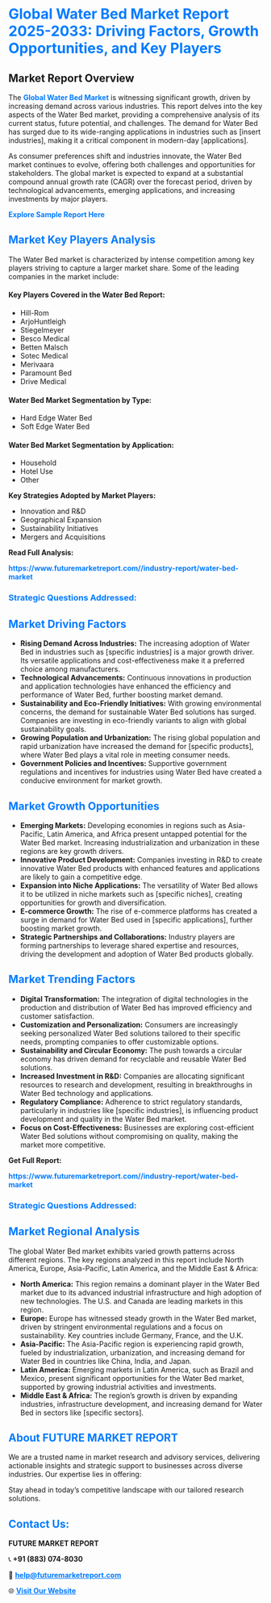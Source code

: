 <h1 style="color: #007BFF;">Global Water Bed Market Report 2025-2033: Driving Factors, Growth Opportunities, and Key Players</h1>

<section id="overview">
<h2>Market Report Overview</h2>
<p>The <a href="https://www.futuremarketreport.com//industry-report/water-bed-market" style="color: #007BFF; text-decoration: none;"><strong>Global Water Bed Market</strong></a> is witnessing significant growth, driven by increasing demand across various industries. This report delves into the key aspects of the Water Bed market, providing a comprehensive analysis of its current status, future potential, and challenges. The demand for Water Bed has surged due to its wide-ranging applications in industries such as [insert industries], making it a critical component in modern-day [applications].</p>
<p>As consumer preferences shift and industries innovate, the Water Bed market continues to evolve, offering both challenges and opportunities for stakeholders. The global market is expected to expand at a substantial compound annual growth rate (CAGR) over the forecast period, driven by technological advancements, emerging applications, and increasing investments by major players.</p>
</section>

<section id="overview">
<p><a href="https://www.futuremarketreport.com//request-sample/reportId=47329" style="color: #007BFF; text-decoration: none;"><strong>Explore Sample Report Here</strong></a></p>
</section>

<section id="key-players">
<h2 style="color: #007BFF;">Market Key Players Analysis</h2>
<p>The Water Bed market is characterized by intense competition among key players striving to capture a larger market share. Some of the leading companies in the market include:</p>
<h4>Key Players Covered in the Water Bed Report:</h4>
<ul><li>Hill-Rom</li><li>ArjoHuntleigh</li><li>Stiegelmeyer</li><li>Besco Medical</li><li>Betten Malsch</li><li>Sotec Medical</li><li>Merivaara</li><li>Paramount Bed</li><li>Drive Medical</li></ul>
<h4>Water Bed Market Segmentation by Type:</h4>
<ul><li>Hard Edge Water Bed</li><li>Soft Edge Water Bed</li></ul>

<h4>Water Bed Market Segmentation by Application:</h4>
<ul><li>Household</li><li>Hotel Use</li><li>Other</li></ul>
<p><strong>Key Strategies Adopted by Market Players:</strong></p>
<ul>
<li>Innovation and R&D</li>
<li>Geographical Expansion</li>
<li>Sustainability Initiatives</li>
<li>Mergers and Acquisitions</li>
</ul>
</section>

<section>
<p><strong>Read Full Analysis: </strong></p><a href="https://www.futuremarketreport.com//industry-report/water-bed-market" style="color: #007BFF; text-decoration: none;"><strong>https://www.futuremarketreport.com//industry-report/water-bed-market</strong></a>
<h3 style="color: #007BFF;">Strategic Questions Addressed:</h3>
</section>

<section id="driving-factors">
<h2 style="color: #007BFF;">Market Driving Factors</h2>
<ul>
<li><strong>Rising Demand Across Industries:</strong> The increasing adoption of Water Bed in industries such as [specific industries] is a major growth driver. Its versatile applications and cost-effectiveness make it a preferred choice among manufacturers.</li>
<li><strong>Technological Advancements:</strong> Continuous innovations in production and application technologies have enhanced the efficiency and performance of Water Bed, further boosting market demand.</li>
<li><strong>Sustainability and Eco-Friendly Initiatives:</strong> With growing environmental concerns, the demand for sustainable Water Bed solutions has surged. Companies are investing in eco-friendly variants to align with global sustainability goals.</li>
<li><strong>Growing Population and Urbanization:</strong> The rising global population and rapid urbanization have increased the demand for [specific products], where Water Bed plays a vital role in meeting consumer needs.</li>
<li><strong>Government Policies and Incentives:</strong> Supportive government regulations and incentives for industries using Water Bed have created a conducive environment for market growth.</li>
</ul>
</section>

<section id="growth-opportunities">
<h2 style="color: #007BFF;">Market Growth Opportunities</h2>
<ul>
<li><strong>Emerging Markets:</strong> Developing economies in regions such as Asia-Pacific, Latin America, and Africa present untapped potential for the Water Bed market. Increasing industrialization and urbanization in these regions are key growth drivers.</li>
<li><strong>Innovative Product Development:</strong> Companies investing in R&D to create innovative Water Bed products with enhanced features and applications are likely to gain a competitive edge.</li>
<li><strong>Expansion into Niche Applications:</strong> The versatility of Water Bed allows it to be utilized in niche markets such as [specific niches], creating opportunities for growth and diversification.</li>
<li><strong>E-commerce Growth:</strong> The rise of e-commerce platforms has created a surge in demand for Water Bed used in [specific applications], further boosting market growth.</li>
<li><strong>Strategic Partnerships and Collaborations:</strong> Industry players are forming partnerships to leverage shared expertise and resources, driving the development and adoption of Water Bed products globally.</li>
</ul>
</section>

<section id="trending-factors">
<h2 style="color: #007BFF;">Market Trending Factors</h2>
<ul>
<li><strong>Digital Transformation:</strong> The integration of digital technologies in the production and distribution of Water Bed has improved efficiency and customer satisfaction.</li>
<li><strong>Customization and Personalization:</strong> Consumers are increasingly seeking personalized Water Bed solutions tailored to their specific needs, prompting companies to offer customizable options.</li>
<li><strong>Sustainability and Circular Economy:</strong> The push towards a circular economy has driven demand for recyclable and reusable Water Bed solutions.</li>
<li><strong>Increased Investment in R&D:</strong> Companies are allocating significant resources to research and development, resulting in breakthroughs in Water Bed technology and applications.</li>
<li><strong>Regulatory Compliance:</strong> Adherence to strict regulatory standards, particularly in industries like [specific industries], is influencing product development and quality in the Water Bed market.</li>
<li><strong>Focus on Cost-Effectiveness:</strong> Businesses are exploring cost-efficient Water Bed solutions without compromising on quality, making the market more competitive.</li>
</ul>
</section>

<section>
<p><strong>Get Full Report: </strong></p><a href="https://www.futuremarketreport.com//industry-report/water-bed-market" style="color: #007BFF; text-decoration: none;"><strong>https://www.futuremarketreport.com//industry-report/water-bed-market</strong></a>
<h3 style="color: #007BFF;">Strategic Questions Addressed:</h3>
</section>


<section id="regional-analysis">
<h2 style="color: #007BFF;">Market Regional Analysis</h2>
<p>The global Water Bed market exhibits varied growth patterns across different regions. The key regions analyzed in this report include North America, Europe, Asia-Pacific, Latin America, and the Middle East & Africa:</p>
<ul>
<li><strong>North America:</strong> This region remains a dominant player in the Water Bed market due to its advanced industrial infrastructure and high adoption of new technologies. The U.S. and Canada are leading markets in this region.</li>
<li><strong>Europe:</strong> Europe has witnessed steady growth in the Water Bed market, driven by stringent environmental regulations and a focus on sustainability. Key countries include Germany, France, and the U.K.</li>
<li><strong>Asia-Pacific:</strong> The Asia-Pacific region is experiencing rapid growth, fueled by industrialization, urbanization, and increasing demand for Water Bed in countries like China, India, and Japan.</li>
<li><strong>Latin America:</strong> Emerging markets in Latin America, such as Brazil and Mexico, present significant opportunities for the Water Bed market, supported by growing industrial activities and investments.</li>
<li><strong>Middle East & Africa:</strong> The region’s growth is driven by expanding industries, infrastructure development, and increasing demand for Water Bed in sectors like [specific sectors].</li>
</ul>
</section>

<footer>
<h2 style="color: #007BFF;">About FUTURE MARKET REPORT</h2>
<p>We are a trusted name in market research and advisory services, delivering actionable insights and strategic support to businesses across diverse industries. Our expertise lies in offering:</p>

<p>Stay ahead in today’s competitive landscape with our tailored research solutions.</p>

<h2 style="color: #007BFF;">Contact Us:</h2>
<p><strong>FUTURE MARKET REPORT</strong></p>
<p>📞 <strong>+91 (883) 074-8030</strong></p>
<p>📧 <strong><a href="mailto:help@futuremarketreport.com" style="color: #007BFF;">help@futuremarketreport.com</a></strong></p>
<p>🌐 <strong><a href="https://www.futuremarketreport.com/" style="color: #007BFF;">Visit Our Website</a></strong></p>
</footer>